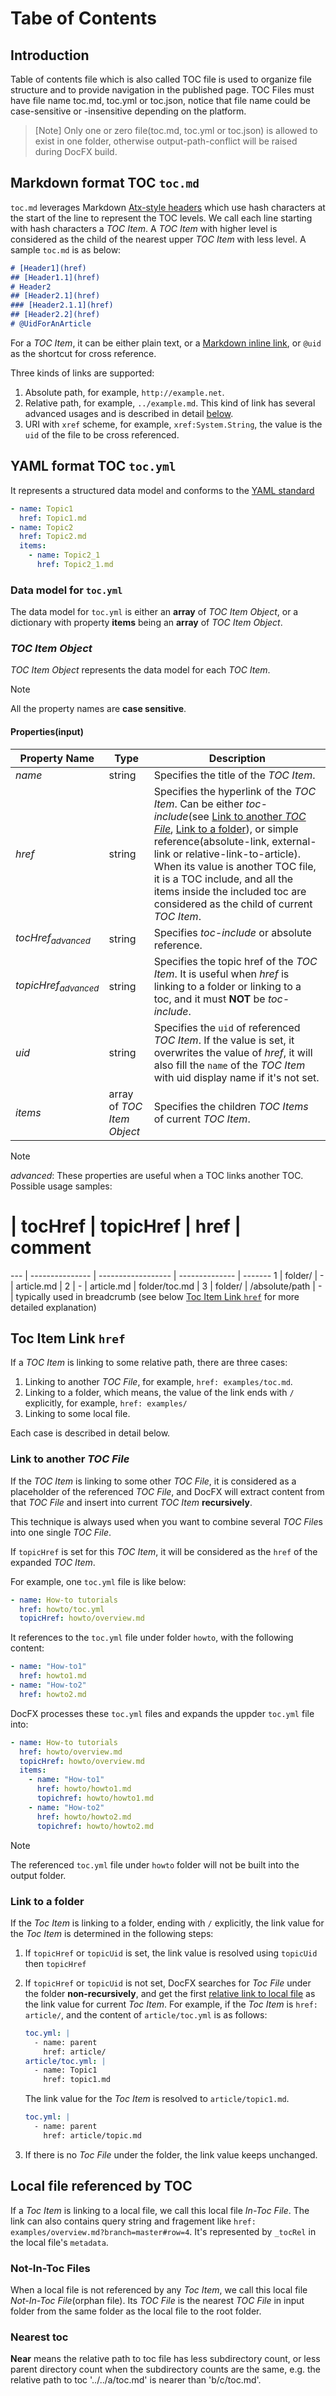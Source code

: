 # Tabe of Contents

## Introduction

Table of contents file which is also called TOC file is used to organize file structure and to provide navigation in the published page. TOC Files must have file name toc.md, toc.yml or toc.json, notice that file name could be case-sensitive or -insensitive depending on the platform.

> [Note]
> Only one or zero file(toc.md, toc.yml or toc.json) is allowed to exist in one folder, otherwise output-path-conflict will be raised during DocFX build.

## Markdown format TOC `toc.md`

`toc.md` leverages Markdown [Atx-style headers](http://daringfireball.net/projects/markdown/syntax#header) which use hash characters at the start of the line to represent the TOC levels. We call each line starting with hash characters a *TOC Item*. A *TOC Item* with higher level is considered as the child of the nearest upper *TOC Item* with less level. A sample `toc.md` is as below:

```md
# [Header1](href)
## [Header1.1](href)
# Header2
## [Header2.1](href)
### [Header2.1.1](href)
## [Header2.2](href)
# @UidForAnArticle
```

For a *TOC Item*, it can be either plain text, or a [Markdown inline link](http://daringfireball.net/projects/markdown/syntax#link), or `@uid` as the shortcut for cross reference.

Three kinds of links are supported:

1. Absolute path, for example, `http://example.net`.
2. Relative path, for example, `../example.md`. This kind of link has several advanced usages and is described in detail [below](#toc-item-link-href).
3. URI with `xref` scheme, for example, `xref:System.String`, the value is the `uid` of the file to be cross referenced.

## YAML format TOC `toc.yml`

It represents a structured data model and conforms to the [YAML standard](http://www.yaml.org/spec/1.2/spec.html)

```yml
- name: Topic1
  href: Topic1.md
- name: Topic2
  href: Topic2.md
  items:
    - name: Topic2_1
      href: Topic2_1.md
```

### Data model for `toc.yml`

The data model for `toc.yml` is either an **array** of *TOC Item Object*, or a dictionary with property **items** being an **array** of *TOC Item Object*.

### *TOC Item Object*

*TOC Item Object* represents the data model for each *TOC Item*.

> [!Note]
> All the property names are **case sensitive**.

#### Properties(input)

Property Name                    | Type                       | Description
-------------------------------- | -------------------------- | ---------------------------
*name*                           | string                     | Specifies the title of the *TOC Item*.
*href*                           | string                     | Specifies the hyperlink of the *TOC Item*. Can be either *toc-include*(see [Link to another *TOC File*](#link-to-another-toc-file), [Link to a folder](#link-to-a-folder)), or simple reference(absolute-link, external-link or relative-link-to-article). When its value is another TOC file, it is a TOC include, and all the items inside the included toc are considered as the child of current *TOC Item*.
*tocHref*<sub>*advanced*</sub>   | string                     | Specifies *toc-include* or absolute reference.
*topicHref*<sub>*advanced*</sub> | string                     | Specifies the topic href of the *TOC Item*. It is useful when *href* is linking to a folder or linking to a toc, and it must **NOT** be *toc-include*.
*uid*                            | string                     | Specifies the `uid` of referenced *TOC Item*. If the value is set, it overwrites the value of *href*, it will also fill the `name` of the *TOC Item* with uid display name if it's not set.
*items*                          | array of *TOC Item Object* | Specifies the children *TOC Items* of current *TOC Item*.


> [!Note]
> *advanced*: These properties are useful when a TOC links another TOC. 
> Possible usage samples:
> #   | tocHref         | topicHref          | href           | comment
> --- | --------------- | ------------------ | -------------- | -------
> 1   | folder/         | -                  | article.md     |
> 2   | -               | article.md         | folder/toc.md  |
> 3   | folder/         | /absolute/path     | -              | typically used in breadcrumb
(see below [Toc Item Link `href`](#toc-item-link-href) for more detailed explanation)

## Toc Item Link `href`

If a *TOC Item* is linking to some relative path, there are three cases:

1. Linking to another *TOC File*, for example, `href: examples/toc.md`.
2. Linking to a folder, which means, the value of the link ends with `/` explicitly, for example, `href: examples/`
3. Linking to some local file.

Each case is described in detail below.

### Link to another *TOC File*

If the *TOC Item* is linking to some other *TOC File*, it is considered as a placeholder of the referenced *TOC File*, and DocFX will extract content from that *TOC File* and insert into current *TOC Item* **recursively**.

This technique is always used when you want to combine several *TOC File*s into one single *TOC File*.

If `topicHref` is set for this *TOC Item*, it will be considered as the `href` of the expanded *TOC Item*.

For example, one `toc.yml` file is like below:

```yml
- name: How-to tutorials
  href: howto/toc.yml
  topicHref: howto/overview.md
```

It references to the `toc.yml` file under folder `howto`, with the following content:

```yaml
- name: "How-to1"
  href: howto1.md
- name: "How-to2"
  href: howto2.md
```

DocFX processes these `toc.yml` files and expands the uppder `toc.yml` file into:

```yaml
- name: How-to tutorials
  href: howto/overview.md
  topicHref: howto/overview.md
  items:
    - name: "How-to1"
      href: howto/howto1.md
      topichref: howto/howto1.md
    - name: "How-to2"
      href: howto/howto2.md
      topichref: howto/howto2.md
```

> [!NOTE]
> The referenced `toc.yml` file under `howto` folder will not be built into the output folder.

### Link to a folder

If the *Toc Item* is linking to a folder, ending with `/` explicitly, the link value for the *Toc Item* is determined in the following steps:

1. If `topicHref` or `topicUid` is set, the link value is resolved using `topicUid` then `topicHref`
2. If `topicHref` or `topicUid` is not set, DocFX searches for *Toc File* under the folder **non-recursively**, and get the first [relative link to local file](#link-to-local-file) as the link value for current *Toc Item*. For example, if the *Toc Item* is `href: article/`, and the content of `article/toc.yml` is as follows:

    ```yaml
    toc.yml: |
      - name: parent
        href: article/
    article/toc.yml: |
      - name: Topic1
        href: topic1.md
    ```
    The link value for the *Toc Item* is resolved to `article/topic1.md`.
    ```yaml
    toc.yml: |
      - name: parent
        href: article/topic.md
    ```
3. If there is no *Toc File* under the folder, the link value keeps unchanged.

## Local file referenced by TOC

If a *Toc Item* is linking to a local file, we call this local file *In-Toc File*. The link can also contains query string and fragement like `href: examples/overview.md?branch=master#row=4`. It's represented by `_tocRel` in the local file's `metadata`.

### Not-In-Toc Files

When a local file is not referenced by any *Toc Item*, we call this local file *Not-In-Toc File*(orphan file). Its *TOC File* is the nearest *TOC File* in input folder from the same folder as the local file to the root folder.

### Nearest toc

**Near** means the relative path to toc file has less subdirectory count, or less parent directory count when the subdirectory counts are the same, e.g. the relative path to toc '../../a/toc.md' is nearer than 'b/c/toc.md'.